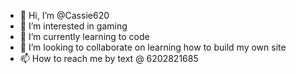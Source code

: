 - 👋 Hi, I’m @Cassie620
- 👀 I’m interested in gaming
- 🌱 I’m currently learning to code
- 💞️ I’m looking to collaborate on learning how to build my own site
- 📫 How to reach me by text @ 6202821685
